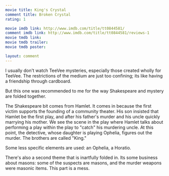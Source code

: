 ```yaml
---
movie title: King's Crystal
comment title: Broken Crystal
rating: 1

movie imdb link: http://www.imdb.com/title/tt0844581/
comment imdb link: http://www.imdb.com/title/tt0844581/reviews-1
movie tmdb link: 
movie tmdb trailer: 
movie tmdb poster: 

layout: comment
---
```


I usually don't watch TeeVee mysteries, especially those created wholly for TeeVee. The restrictions of the medium are just too confining; its like having a friendship through cardboard. 

But this one was recommended to me for the way Shakespeare and mystery are folded together.

The Shakespeare bit comes from Hamlet. It comes in because the first victim supports the founding of a community theater. His son insisted that Hamlet be the first play, and after his father's murder and his uncle quickly marrying his mother. We see the scene in the play where Hamlet talks about performing a play within the play to "catch" his murdering uncle. At this point, the detective, whose daughter is playing Ophelia, figures out the murder. The brothers are called "King."

Some less specific elements are used: an Ophelia, a Horatio. 

There's also a second theme that is inartfully folded in. Its some business about masons: some of the suspects are masons, and the murder weapons were masonic items. This part is a mess.